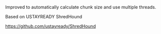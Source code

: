 Improved to automatically calculate chunk size and use multiple threads.

Based on USTAYREADY ShredHound

https://github.com/ustayready/ShredHound
